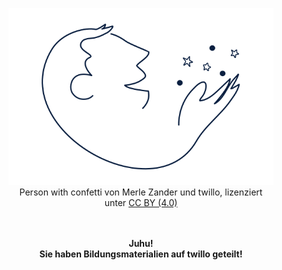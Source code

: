 <center>
<figure>
  <img src="images/LineArt_person_with_confetti.svg" alt="Abb. : person with confetti von Merle Zander und twillo, lizenziert unter CC BY (4.0)" title="Abb. : person with confetti von Merle Zander und twillo, lizenziert unter CC BY (4.0)">
  <figcaption style="text-align:center;font-size:14px;">Person with confetti von Merle Zander und twillo, lizenziert unter <a aria-describedby="Link zur Quelle (CreativeCommons Seite)" href="https://creativecommons.org/licenses/by/4.0/deed.de" target="_blank">CC BY (4.0)</a></figcaption>
</figure>
<br>
<br>
<b>Juhu! <br> 
Sie haben Bildungsmaterialien auf twillo geteilt!</b>
</center>
